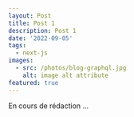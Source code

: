 ```yaml
---
layout: Post
title: Post 1
description: Post 1
date: '2022-09-05'
tags:
  - next-js
images:
  - src: /photos/blog-graphql.jpg
    alt: image alt attribute
featured: true
---
```


En cours de rédaction ...